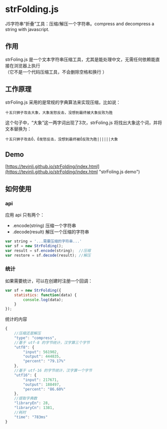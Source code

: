 # strFolding.js
JS字符串“折叠”工具：压缩/解压一个字符串。compress and decompress a string with javascript.  

## 作用
strFoling.js 是一个文本字符串压缩工具，尤其是能处理中文，无需任何依赖能直接在浏览器上执行  
（它不是一个代码压缩工具，不会删除空格和换行 ）

## 工作原理
strFoling.js 采用的是常规的字典算法来实现压缩，比如说：

    十五只狮子攻击大象，大象发怒反击，没想到最终被大象反败为胜

这个句子中，“大象”这一两字词出现了3次，strFoling.js 将找出大象这个词，并将文本替换为：

    十五只狮子攻击Ő，Ő发怒反击，没想到最终被Ő反败为胜||||||大象

## Demo
[https://tevinli.github.io/strFolding/index.html](https://tevinli.github.io/strFolding/index.html "strFoling.js demo")

## 如何使用

### api
应用 api 只有两个：

- .encode(string)  压缩一个字符串
- .decode(result)  解压一个压缩的字符串

```js
var string = '...需要压缩的字符串...'
var sf = new StrFolding();
var result = sf.encode(string);  //压缩
var restore = sf.decode(result); //解压
```

### 统计
如果需要统计，可以在创建时注册一个回调：
```js
var sf = new StrFolding({
    statistics: function(data) {
        console.log(data);
    }
});
```
统计的内容
```js
{
    //压缩还是解压
    "type": "compress",
    //基于 utf-8 的字节统计，汉字算三个字节
    "utf8": {
        "input": 561902,
        "output": 444835,
        "percent": "79.17%"
    },
    //基于 utf-16 的字节统计，汉字算一个字节
    "utf16": {
        "input": 217671,
        "output": 188497,
        "percent": "86.60%"
    },
    //提取字典数
    "libraryEn": 28,
    "libraryCn": 1381,
    //耗时
    "time": "783ms"
}
```
